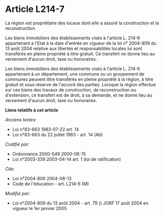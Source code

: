 # Article L214-7

La région est propriétaire des locaux dont elle a assuré la construction et la reconstruction.

Les biens immobiliers des établissements visés à l'article L. 214-6 appartenant à l'Etat à la date d'entrée en vigueur de la
loi n° 2004-809 du 13 août 2004 relative aux libertés et responsabilités locales lui sont transférés en pleine propriété à
titre gratuit. Ce transfert ne donne lieu au versement d'aucun droit, taxe ou honoraires.

Les biens immobiliers des établissements visés à l'article L. 214-6 appartenant à un département, une commune ou un
groupement de communes peuvent être transférés en pleine propriété à la région, à titre gratuit et sous réserve de l'accord
des parties. Lorsque la région effectue sur ces biens des travaux de construction, de reconstruction ou d'extension, ce
transfert est de droit, à sa demande, et ne donne lieu au versement d'aucun droit, taxe ou honoraires.

**Liens relatifs à cet article**

_Anciens textes_:

  - Loi n°83-663 1983-07-22 art. 14
  - Loi n°83-663 du 22 juillet 1983 - art. 14 (Ab)

_Codifié par_:

  - Ordonnance 2000-549 2000-06-15
  - Loi n°2003-339 2003-04-14 art. 1 (loi de ratification)

_Cite_:

  - Loi n°2004-809 2004-08-13
  - Code de l'éducation - art. L214-6 (M)

_Modifié par_:

  - Loi n°2004-809 du 13 août 2004 - art. 79 () JORF 17 août 2004 en vigueur le 1er janvier 2005
